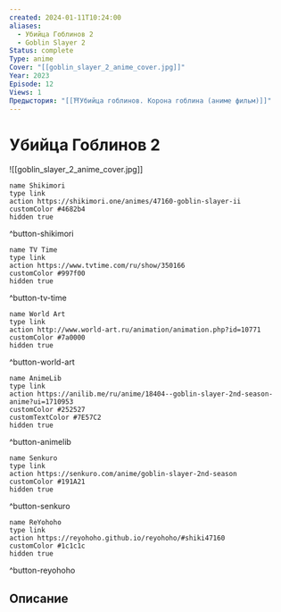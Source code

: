 ```yaml
---
created: 2024-01-11T10:24:00
aliases:
  - Убийца Гоблинов 2
  - Goblin Slayer 2
Status: complete
Type: anime
Cover: "[[goblin_slayer_2_anime_cover.jpg]]"
Year: 2023
Episode: 12
Views: 1
Предыстория: "[[⛩️Убийца гоблинов. Корона гоблина (аниме фильм)]]"
---
```


# Убийца Гоблинов 2

![[goblin_slayer_2_anime_cover.jpg]]


```button
name Shikimori
type link
action https://shikimori.one/animes/47160-goblin-slayer-ii
customColor #4682b4
hidden true
```
^button-shikimori

```button
name TV Time
type link
action https://www.tvtime.com/ru/show/350166
customColor #997f00
hidden true
```
^button-tv-time

```button
name World Art
type link
action http://www.world-art.ru/animation/animation.php?id=10771
customColor #7a0000
hidden true
```
^button-world-art

```button
name AnimeLib
type link
action https://anilib.me/ru/anime/18404--goblin-slayer-2nd-season-anime?ui=1710953
customColor #252527
customTextColor #7E57C2
hidden true
```
^button-animelib

```button
name Senkuro
type link
action https://senkuro.com/anime/goblin-slayer-2nd-season
customColor #191A21
hidden true
```
^button-senkuro

```button
name ReYohoho
type link
action https://reyohoho.github.io/reyohoho/#shiki47160
customColor #1c1c1c
hidden true
```
^button-reyohoho

## Описание


